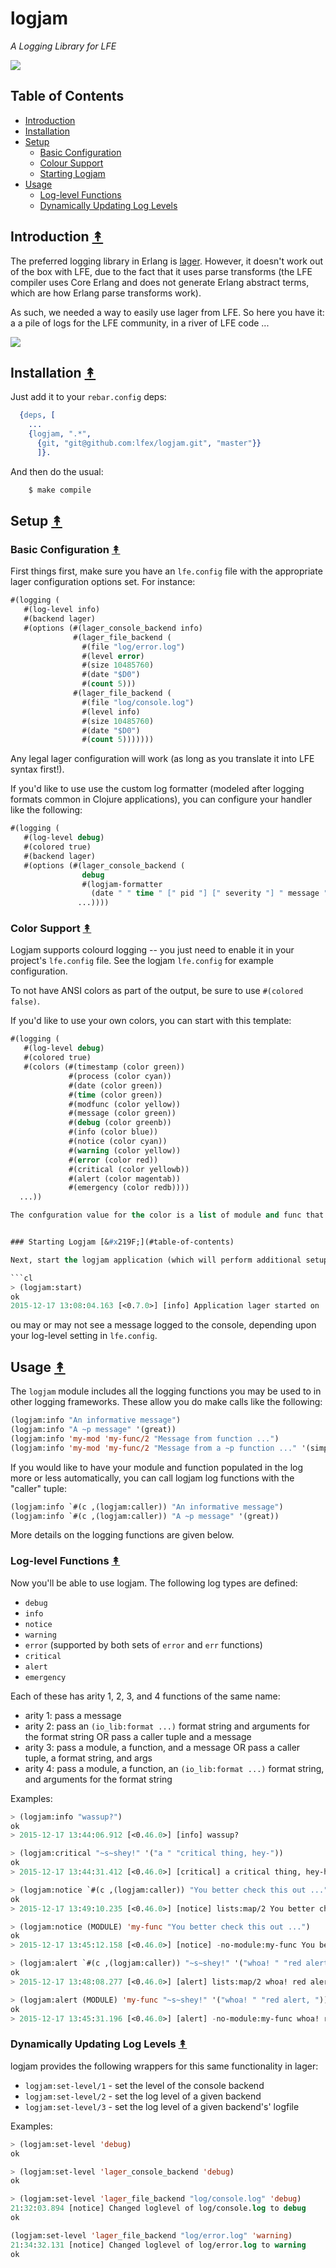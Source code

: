 # logjam

*A Logging Library for LFE*


[![][logo]][logo-large]

[logo]: resources/images/logjam-crop-small.png
[logo-large]: resources/images/logjam.jpg


## Table of Contents

* [Introduction](#introduction-)
* [Installation](#installation-)
* [Setup](#setup-)
  * [Basic Configuration](#basic-configuration-)
  * [Colour Support](#colour-support-)
  * [Starting Logjam](#starting-logjam-)
* [Usage](#usage-)
  * [Log-level Functions](#log-level-functions-)
  * [Dynamically Updating Log Levels](#dynamically-updating-log-levels-)


## Introduction [&#x219F;](#table-of-contents)

The preferred logging library in Erlang is
[lager](https://github.com/basho/lager). However, it doesn't work
out of the box with LFE, due to the fact that it uses parse transforms (the LFE
compiler uses Core Erlang and does not generate Erlang abstract terms, which
are how Erlang parse transforms work).

As such, we needed a way to easily use lager from LFE. So here you have it: a
a pile of logs for the LFE community, in a river of LFE code ...

[![][screenshot]][screenshot]

[screenshot]: resources/images/screenshot.png


## Installation [&#x219F;](#table-of-contents)

Just add it to your ``rebar.config`` deps:

```erlang
  {deps, [
    ...
    {logjam, ".*",
      {git, "git@github.com:lfex/logjam.git", "master"}}
      ]}.
```

And then do the usual:

```bash
    $ make compile
```


## Setup [&#x219F;](#table-of-contents)


### Basic Configuration [&#x219F;](#table-of-contents)

First things first, make sure you have an ``lfe.config`` file with the
appropriate lager configuration options set. For instance:

```cl
#(logging (
   #(log-level info)
   #(backend lager)
   #(options (#(lager_console_backend info)
              #(lager_file_backend (
                #(file "log/error.log")
                #(level error)
                #(size 10485760)
                #(date "$D0")
                #(count 5)))
              #(lager_file_backend (
                #(file "log/console.log")
                #(level info)
                #(size 10485760)
                #(date "$D0")
                #(count 5)))))))
```

Any legal lager configuration will work (as long as you translate it into LFE
syntax first!).

If you'd like to use use the custom log formatter (modeled after logging formats common in Clojure applications), you can configure your handler like the following:

```cl
#(logging (
   #(log-level debug)
   #(colored true)
   #(backend lager)
   #(options (#(lager_console_backend (
                debug
                #(logjam-formatter
                  (date " " time " [" pid "] [" severity "] " message "\n"))))
               ...))))

```


### Color Support [&#x219F;](#table-of-contents)

Logjam supports colourd logging -- you just need to enable it in your
project's ``lfe.config`` file. See the logjam ``lfe.config`` for example
configuration.

To not have ANSI colors as part of the output, be sure to use ``#(colored false)``.

If you'd like to use your own colors, you can start with this template:

```cl
#(logging (
   #(log-level debug)
   #(colored true)
   #(colors (#(timestamp (color green))
             #(process (color cyan))
             #(date (color green))
             #(time (color green))
             #(modfunc (color yellow))
             #(message (color green))
             #(debug (color greenb))
             #(info (color blue))
             #(notice (color cyan))
             #(warning (color yellow))
             #(error (color red))
             #(critical (color yellowb))
             #(alert (color magentab))
             #(emergency (color redb))))
  ...))

The confguration value for the color is a list of module and func that will be called to wrap color around the log text indicated by the configuration's key (e.g., timestamp, debug, etc.)


### Starting Logjam [&#x219F;](#table-of-contents)

Next, start the logjam application (which will perform additional setup and start lager):

```cl
> (logjam:start)
ok
2015-12-17 13:08:04.163 [<0.7.0>] [info] Application lager started on ...
```

ou may or may not see a message logged to the console, depending upon your log-level setting in ``lfe.config``.


## Usage [&#x219F;](#table-of-contents)

The ``logjam`` module includes all the logging functions you may be used to in other logging frameworks. These allow you do make calls like the following:

```cl
(logjam:info "An informative message")
(logjam:info "A ~p message" '(great))
(logjam:info 'my-mod 'my-func/2 "Message from function ...")
(logjam:info 'my-mod 'my-func/2 "Message from a ~p function ..." '(simple))
```

If you would like to have your module and function populated in the log more or less automatically, you can call logjam log functions with the "caller" tuple:

```cl
(logjam:info `#(c ,(logjam:caller)) "An informative message")
(logjam:info `#(c ,(logjam:caller)) "A ~p message" '(great))
```

More details on the logging functions are given below.


### Log-level Functions [&#x219F;](#table-of-contents)

Now you'll be able to use logjam. The following log types are defined:
 * ``debug``
 * ``info``
 * ``notice``
 * ``warning``
 * ``error`` (supported by both sets of ``error`` and ``err`` functions)
 * ``critical``
 * ``alert``
 * ``emergency``

Each of these has arity 1, 2, 3, and 4 functions of the same name:
* arity 1: pass a message
* arity 2: pass an ``(io_lib:format ...)`` format string and arguments for the
  format string OR pass a caller tuple and a message
* arity 3: pass a module, a function, and a message OR pass a caller tuple, a format string, and args
* arity 4: pass a module, a function, an ``(io_lib:format ...)`` format string,
  and arguments for the format string

Examples:

```cl
> (logjam:info "wassup?")
ok
> 2015-12-17 13:44:06.912 [<0.46.0>] [info] wassup?
```

```cl
> (logjam:critical "~s~shey!" '("a " "critical thing, hey-"))
ok
> 2015-12-17 13:44:31.412 [<0.46.0>] [critical] a critical thing, hey-hey!
```

```cl
> (logjam:notice `#(c ,(logjam:caller)) "You better check this out ...")
ok
> 2015-12-17 13:49:10.235 [<0.46.0>] [notice] lists:map/2 You better check this out ...

```

```cl
> (logjam:notice (MODULE) 'my-func "You better check this out ...")
ok
> 2015-12-17 13:45:12.158 [<0.46.0>] [notice] -no-module:my-func You better check this out ...
```

```cl
> (logjam:alert `#(c ,(logjam:caller)) "~s~shey!" '("whoa! " "red alert, "))
ok
> 2015-12-17 13:48:08.277 [<0.46.0>] [alert] lists:map/2 whoa! red alert, hey!
```

```cl
> (logjam:alert (MODULE) 'my-func "~s~shey!" '("whoa! " "red alert, "))
ok
> 2015-12-17 13:45:31.196 [<0.46.0>] [alert] -no-module:my-func whoa! red alert, hey!
```


### Dynamically Updating Log Levels [&#x219F;](#table-of-contents)

logjam provides the following wrappers for this same functionality in lager:
 * ``logjam:set-level/1`` - set the level of the console backend
 * ``logjam:set-level/2`` - set the log level of a given backend
 * ``logjam:set-level/3`` - set the log level of a given backend's' logfile

Examples:

```cl
> (logjam:set-level 'debug)
ok
 ```

```cl
> (logjam:set-level 'lager_console_backend 'debug)
ok
```

```cl
> (logjam:set-level 'lager_file_backend "log/console.log" 'debug)
21:32:03.894 [notice] Changed loglevel of log/console.log to debug
ok
```

```cl
(logjam:set-level 'lager_file_backend "log/error.log" 'warning)
21:34:32.131 [notice] Changed loglevel of log/error.log to warning
ok
```
